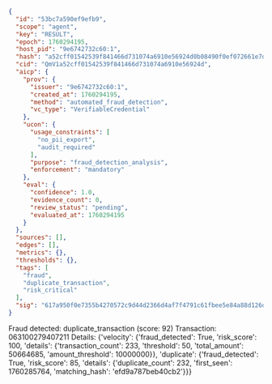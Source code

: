 ```json
{
  "id": "53bc7a590ef9efb9",
  "scope": "agent",
  "key": "RESULT",
  "epoch": 1760294195,
  "host_pid": "9e6742732c60:1",
  "hash": "a52cff01542539f841466d731074a6910e56924d0b08490f0ef072661e7df077",
  "cid": "QmV1a52cff01542539f841466d731074a6910e56924d",
  "aicp": {
    "prov": {
      "issuer": "9e6742732c60:1",
      "created_at": 1760294195,
      "method": "automated_fraud_detection",
      "vc_type": "VerifiableCredential"
    },
    "ucon": {
      "usage_constraints": [
        "no_pii_export",
        "audit_required"
      ],
      "purpose": "fraud_detection_analysis",
      "enforcement": "mandatory"
    },
    "eval": {
      "confidence": 1.0,
      "evidence_count": 0,
      "review_status": "pending",
      "evaluated_at": 1760294195
    }
  },
  "sources": [],
  "edges": [],
  "metrics": {},
  "thresholds": {},
  "tags": [
    "fraud",
    "duplicate_transaction",
    "risk_critical"
  ],
  "sig": "617a950f0e7355b4270572c9d44d2366d4af7f4791c61fbee5e84a88d126d454"
}
```

Fraud detected: duplicate_transaction (score: 92)
Transaction: 063100279407211
Details: {'velocity': {'fraud_detected': True, 'risk_score': 100, 'details': {'transaction_count': 233, 'threshold': 50, 'total_amount': 50664685, 'amount_threshold': 10000000}}, 'duplicate': {'fraud_detected': True, 'risk_score': 85, 'details': {'duplicate_count': 232, 'first_seen': 1760285764, 'matching_hash': 'efd9a787beb40cb2'}}}